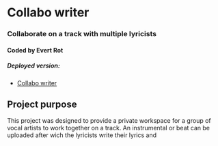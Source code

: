 # Collabo writer
### Collaborate on a track with multiple lyricists
#### Coded by Evert Rot

##### Deployed version:
- [Collabo writer]()

## Project purpose
This project was designed to provide a private workspace for a group of vocal artists to work together on a track. An instrumental or beat can be uploaded after wich the lyricists write their lyrics and  